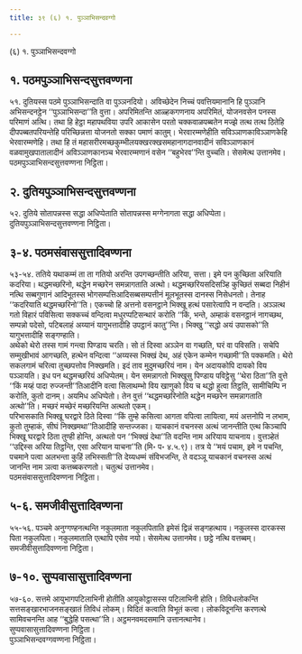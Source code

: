 ```yaml
---
title: ३९ (६) १. पुञ्ञाभिसन्दवग्गो

---
```

(६) १. पुञ्ञाभिसन्दवग्गो  


## १. पठमपुञ्ञाभिसन्दसुत्तवण्णना

५१. दुतियस्स पठमे पुञ्ञाभिसन्दाति वा पुञ्ञनदियो। अविच्छेदेन निच्चं पवत्तियमानानि हि पुञ्ञानि अभिसन्दनट्ठेन ‘‘पुञ्ञाभिसन्दा’’ति वुत्ता। अपरिमितन्ति आळ्हकगणनाय अपरिमितं, योजनवसेन पनस्स परिमाणं अत्थि। तथा हि हेट्ठा महापथविया उपरि आकासेन परतो चक्कवाळपब्बतेन मज्झे तत्थ तत्थ ठितेहि दीपपब्बतपरियन्तेहि परिच्छिन्नत्ता योजनतो सक्का पमाणं कातुम्। भेरवारम्मणेहीति सविञ्ञाणकाविञ्ञाणकेहि भेरवारम्मणेहि। तथा हि तं महासरीरमच्छकुम्भीलयक्खरक्खसमहानागदानवादीनं सविञ्ञाणकानं वळवामुखपातालादीनं अविञ्ञाणकानञ्च भेरवारम्मणानं वसेन ‘‘बहुभेरव’’न्ति वुच्चति। सेसमेत्थ उत्तानमेव।  
पठमपुञ्ञाभिसन्दसुत्तवण्णना निट्ठिता।  


## २. दुतियपुञ्ञाभिसन्दसुत्तवण्णना

५२. दुतिये सोतापन्नस्स सद्धा अधिप्पेताति सोतापन्नस्स मग्गेनागता सद्धा अधिप्पेता।  
दुतियपुञ्ञाभिसन्दसुत्तवण्णना निट्ठिता।  


## ३-४. पठमसंवाससुत्तादिवण्णना

५३-५४. ततिये यथाकम्मं ता ता गतियो अरन्ति उपगच्छन्तीति अरिया, सत्ता। इमे पन कुच्छिता अरियाति कदरिया। थद्धमच्छरिनो, थद्धेन मच्छरेन समन्नागताति अत्थो। थद्धमच्छरियसदिसञ्हि कुच्छितं सब्बदा निहीनं नत्थि सब्बगुणानं आदिभूतस्स भोगसम्पत्तिआदिसब्बसम्पत्तीनं मूलभूतस्स दानस्स निसेधनतो। तेनाह ‘‘कदरियाति थद्धमच्छरिनो’’ति। एकच्चो हि अत्तनो वसनट्ठाने भिक्खू हत्थं पसारेत्वापि न वन्दति। अञ्ञत्थ गतो विहारं पविसित्वा सक्कच्चं वन्दित्वा मधुरप्पटिसन्थारं करोति ‘‘किं, भन्ते, अम्हाकं वसनट्ठानं नागच्छथ, सम्पन्नो पदेसो, पटिबलाहं अय्यानं यागुभत्तादीहि उपट्ठानं कातु’’न्ति। भिक्खु ‘‘सद्धो अयं उपासको’’ति यागुभत्तादीहि सङ्गण्हाति।  
अथेको थेरो तस्स गामं गन्त्वा पिण्डाय चरति। सो तं दिस्वा अञ्ञेन वा गच्छति, घरं वा पविसति। सचेपि सम्मुखीभावं आगच्छति, हत्थेन वन्दित्वा ‘‘अय्यस्स भिक्खं देथ, अहं एकेन कम्मेन गच्छामी’’ति पक्कमति। थेरो सकलगामं चरित्वा तुच्छपत्तोव निक्खमति। इदं ताव मुदुमच्छरियं नाम। येन अदायकोपि दायको विय पञ्ञायति। इध पन थद्धमच्छरियं अधिप्पेतम्। येन समन्नागतो भिक्खूसु पिण्डाय पविट्ठेसु ‘‘थेरा ठिता’’ति वुत्ते ‘‘किं मय्हं पादा रुज्जन्ती’’तिआदीनि वत्वा सिलाथम्भो विय खाणुको विय च थद्धो हुत्वा तिट्ठति, सामीचिम्पि न करोति, कुतो दानम्। अयमिध अधिप्पेतो। तेन वुत्तं ‘‘थद्धमच्छरिनोति थद्धेन मच्छरेन समन्नागताति अत्थो’’ति। मच्छरं मच्छेरं मच्छरियन्ति अत्थतो एकम्।  
परिभासकाति भिक्खू घरद्वारे ठिते दिस्वा ‘‘किं तुम्हे कसित्वा आगता वपित्वा लायित्वा, मयं अत्तनोपि न लभाम, कुतो तुम्हाकं, सीघं निक्खमथा’’तिआदीहि सन्तज्जका। याचकानं वचनस्स अत्थं जानन्तीति एत्थ किञ्चापि भिक्खू घरद्वारे ठिता तुण्ही होन्ति, अत्थतो पन ‘‘भिक्खं देथा’’ति वदन्ति नाम अरियाय याचनाय। वुत्तञ्हेतं ‘‘उद्दिस्स अरिया तिट्ठन्ति, एसा अरियान याचना’’ति (मि॰ प॰ ४.५.९)। तत्र ये ‘‘मयं पचाम, इमे न पचन्ति, पचमाने पत्वा अलभन्ता कुहिं लभिस्सती’’ति देय्यधम्मं संविभजन्ति, ते वदञ्ञू याचकानं वचनस्स अत्थं जानन्ति नाम ञत्वा कत्तब्बकरणतो। चतुत्थं उत्तानमेव।  
पठमसंवाससुत्तादिवण्णना निट्ठिता।  


## ५-६. समजीवीसुत्तादिवण्णना

५५-५६. पञ्चमे अनुग्गण्हनत्थन्ति नकुलमाता नकुलपिताति इमेसं द्विन्नं सङ्गहत्थाय। नकुलस्स दारकस्स पिता नकुलपिता। नकुलमाताति एत्थापि एसेव नयो। सेसमेत्थ उत्तानमेव। छट्ठे नत्थि वत्तब्बम्।  
समजीवीसुत्तादिवण्णना निट्ठिता।  


## ७-१०. सुप्पवासासुत्तादिवण्णना

५७-६०. सत्तमे आयुभागपटिलाभिनी होतीति आयुकोट्ठासस्स पटिलाभिनी होति। तिविधलोकन्ति सत्तसङ्खारभाजनसङ्खातं तिविधं लोकम्। विदितं कत्वाति विभूतं कत्वा। लोकविदूनन्ति करणत्थे सामिवचनन्ति आह ‘‘बुद्धेहि पसत्था’’ति। अट्ठमनवमदसमानि उत्तानत्थानेव।  
सुप्पवासासुत्तादिवण्णना निट्ठिता।  
पुञ्ञाभिसन्दवग्गवण्णना निट्ठिता।  